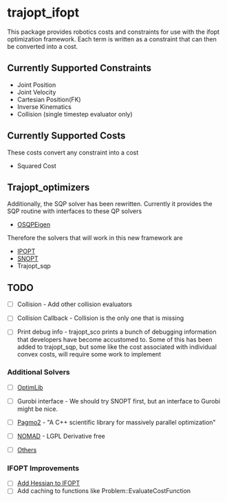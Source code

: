 # trajopt_ifopt

This package provides robotics costs and constraints for use with the ifopt optimization framework. Each term is written as a constraint that can then be converted into a cost.

## Currently Supported Constraints
*  Joint Position
*  Joint Velocity
*  Cartesian Position(FK)
*  Inverse Kinematics
*  Collision (single timestep evaluator only)

## Currently Supported Costs
These costs convert any constraint into a cost

*  Squared Cost


## Trajopt_optimizers
Additionally, the SQP solver has been rewritten. Currently it provides the SQP routine with interfaces to these QP solvers
*  [OSQPEigen](https://github.com/robotology/osqp-eigen/tree/master/include/OsqpEigen)

Therefore the solvers that will work in this new framework are
*  [IPOPT](https://github.com/coin-or/Ipopt)
*  [SNOPT](http://www.sbsi-sol-optimize.com/asp/sol_product_snopt.htm)
*  Trajopt_sqp

## TODO

- [ ] Collision - Add other collision evaluators
- [ ] Collision Callback - Collision is the only one that is missing
- [ ] Print debug info - trajopt_sco prints a bunch of debugging information that developers have become accustomed to. Some of this has been added to trajopt_sqp, but some like the cost associated with individual convex costs, will require some work to implement


### Additional Solvers

- [ ] [OptimLib](https://github.com/kthohr/optim)
- [ ] Gurobi interface - We should try SNOPT first, but an interface to Gurobi might be nice.
- [ ] [Pagmo2](https://github.com/esa/pagmo2) - "A C++ scientific library for massively parallel optimization"
- [ ] [NOMAD](https://sourceforge.net/projects/nomad-bb-opt/) - LGPL Derivative free
- [ ] [Others](http://plato.asu.edu/sub/nlores.html)


### IFOPT Improvements
- [ ] [Add Hessian to IFOPT](https://github.com/ethz-adrl/ifopt/issues/41)
- [ ] Add caching to functions like Problem::EvaluateCostFunction
